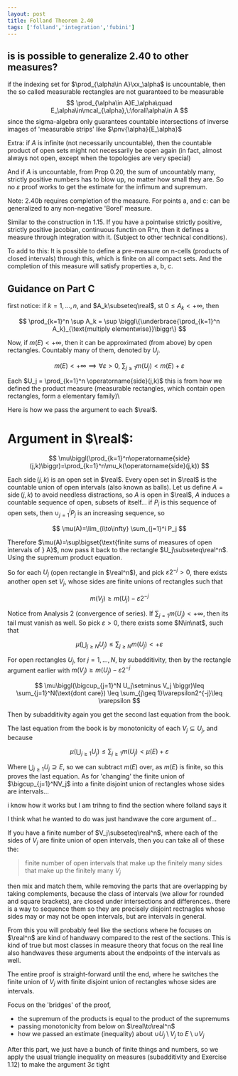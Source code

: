 ```yaml
---
layout: post
title: Folland Theorem 2.40
tags: ['folland','integration','fubini']
---
```

## is is possible to generalize 2.40 to other measures?

if the indexing set for $\prod_{\alpha\in A}\xx_\alpha$ is uncountable, then the so called measurable rectangles are not guaranteed to be measurable
$$
\prod_{\alpha\in A}E_\alpha\quad E_\alpha\in\mcal_{\alpha},\:\forall\alpha\in A
$$
since the sigma-algebra only guarantees countable intersections of inverse images of 'measurable strips' like $\pnv{\alpha}{E_\alpha}$

Extra: if $A$ is infinite (not necessarily uncountable), then the countable product of open sets might not necessarily be open again (in fact, almost always not open, except when the topologies are very special)

And if $A$ is uncountable, from Prop 0.20, the sum of uncountably many, strictly positive numbers has to blow up, no matter how small they are. So no $\varepsilon$ proof works to get the estimate for the infimum and supremum.

Note: 2.40b requires completion of the measure.
For points a, and c: can be generalized to any non-negative 'Borel' measure.

Similar to the construction in 1.15.
If you have a pointwise strictly positive, strictly positive jacobian, continuous functin on R^n, then it defines a measure through integration with it. (Subject to other technical conditions).

To add to this: 
It is possible to define a pre-measure on n-cells (products of closed intervals) through this, which is finite on all compact sets. And the completion of this measure will satisfy properties a, b, c.

## Guidance on Part C



first notice: if $k=1,\ldots,n$, and $A_k\subseteq\real$, st $0\leq A_k<+\infty$, then 

$$
\prod_{k=1}^n \sup A_k = \sup \biggl\{\underbrace{\prod_{k=1}^n  A_k}_{\text{multiply elementwise}}\biggr\}
$$

Now, if $m(E)<+\infty$, then it can be approximated (from above) by open rectangles. Countably many of them, denoted by $U_j$.

$$
m(E)<+\infty\implies\forall \varepsilon>0, \: \sum_{j\geq 1}m(U_j)<m(E)+\varepsilon
$$

Each $U_j = \prod_{k=1}^n \operatorname{side}(j,k)$ this is from how we defined the product measure (measurable rectangles, which contain open rectangles, form a elementary family)\\

Here is how we pass the argument to each $\real$.

# Argument in $\real$:

$$
\mu\biggl(\prod_{k=1}^n\operatorname{side}(j,k)\biggr)=\prod_{k=1}^n\mu_k(\operatorname{side}(j,k))
$$

Each $\operatorname{side}(j,k)$ is an open set in $\real$. Every open set in $\real$ is the countable union of open intervals (also known as balls). Let us define $A = \operatorname{side}(j,k)$ to avoid needless distractions, so $A$ is open in $\real$, $A$ induces a countable sequence of open, subsets of itself... if $P_i$ is this sequence of open sets, then $\cup_{j=1}^i P_j$ is an increasing sequence, so 

$$
\mu(A)=\lim_{i\to\infty} \sum_{j=1}^i P_j
$$

Therefore $\mu(A)=\sup\bigset{\text{finite sums of measures of open intervals of } A}$, now pass it back to the rectangle $U_j\subseteq\real^n$. Using the supremum product equation.

So for each $U_j$ (open rectangle in $\real^n$), and pick $\varepsilon 2^{-j}>0$, there exists another open set $V_j$, whose sides are finite unions of rectangles such that

$$
m(V_j)\geq m(U_j)-\varepsilon2^{-j}
$$

Notice from Analysis 2 (convergence of series). If $\sum_{j=1}m(U_j)<+\infty$, then its tail must vanish as well. So pick $\varepsilon>0$, there exists some $N\in\nat$, such that 

$$
\mu\biggl(\bigcup_{j\geq N} U_j\biggr)\leq \sum_{j\geq N}m(U_j)<+\varepsilon
$$

For open rectangles $U_j$, for $j=1,\ldots,N$, by subadditivity, then by the rectangle argument earlier with $m(V_j)\geq m(U_j) - \varepsilon 2^{-j}$

$$
\mu\biggl(\bigcup_{j=1}^N U_j\setminus V_j  \biggr)\leq \sum_{j=1}^N(\text{dont care}) \leq \sum_{j\geq 1}\varepsilon2^{-j}\leq \varepsilon
$$

Then by subadditivity again you get the second last equation from the book.

The last equation from the book is by monotonicity of each $V_j\subseteq U_j$, and because 

$$
\mu\biggl(\bigcup_{j\geq 1}U_j\biggr)\leq\sum_{j\geq 1}m(U_j)<\mu(E)+\varepsilon
$$

Where $\bigcup_{j\geq 1} U_j\supseteq E$, so we can subtract $m(E)$ over, as $m(E)$ is finite, so this proves the last equation. As for 'changing' the finite union of $\bigcup_{j=1}^NV_j$ into a finite disjoint union of rectangles whose sides are intervals...

i know how it works but I am trihng to find the section where folland says it

I think what he wanted to do was just handwave the core argument of...

If you have a finite number of $V_j\subseteq\real^n$, where each of the sides of $V_j$ are finite union of open intervals, then you can take all of these the:


> finite number of open intervals that make up the finitely many sides that make up the finitely many  $V_j$



then mix and match them, while removing the parts that are overlapping by taking complements, because the class of intervals (we allow for rounded and square brackets), are closed under intersections and differences.. there is a way to sequence them so they are precisely disjoint rectnagles whose sides may or may not be open intervals, but are intervals in general.

From this you will probably feel like the sections where he focuses on $\real^n$ are kind of handwavy compared to the rest of the sections. This is kind of true but most classes in measure theory that focus on the real line also handwaves these arguments about the endpoints of the intervals as well.

The entire proof is straight-forward until the end, where he switches the finite union of $V_j$ with finite disjoint union of rectangles whose sides are intervals.

Focus on the 'bridges' of the proof, 

- the supremum of the products is equal to the product of the supremums
- passing monotonicity from below on $\real\to\real^n$
- how we passed an estimate (inequality) about $\cup U_j\setminus V_j$ to $E\setminus \cup V_j$


After this part, we just have a bunch of finite things and numbers, so we apply the usual triangle inequality on measures (subadditivity and Exercise 1.12) to make the argument $3\varepsilon$ tight